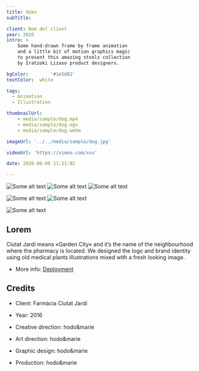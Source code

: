 ```yaml
---
title: Xoko
subTitle: 

client: Nom del client
year: 2020
intro: > 
	Some hand-drawn frame by frame animation
	and a little bit of motion graphics magic
	to present this amazing stools collection
	by Iratzoki Lizaso product designers.

bgColor: 		'#1e5d82' 
textColor: 	white

tags:
  - Animation
  - Illustration

thumbnailUrl: 
	- media/sample/dog.mp4
	- media/sample/dog.ogv
	- media/sample/dog.webm

imageUrl: '../../media/sample/dog.jpg'

videoUrl: 'https://vimeo.com/xxx'

date: 2020-06-06 11:21:02

---
```


<div class="gallery">

![Some alt text](https://dummyimage.com/600/1e5d82/1e5d82.jpg "x3")
![Some alt text](https://dummyimage.com/600/1e5d82/1e5d82.jpg "x3")
![Some alt text](https://dummyimage.com/600/1e5d82/1e5d82.jpg "x3")
</div>


<div class="gallery">

![Some alt text](https://dummyimage.com/800x500/1e5d82/1e5d82.jpg "x2")
![Some alt text](https://dummyimage.com/800x500/1e5d82/1e5d82.jpg "x2")
</div>

<div class="gallery">

![Some alt text](https://dummyimage.com/1200x400/1e5d82/1e5d82.jpg "x1")
</div>

## Lorem

Ciutat Jardí means «Garden City» and it’s the name of the neighbourhood where the pharmacy is located.
We designed the logo and brand identity using old medical plants illustrations mixed with a fresh looking image.

* More info: [Deployment](https://hexo.io/docs/deployment.html)

## Credits

* Client: Farmàcia Ciutat Jardí
* Year: 2016


* Creative direction: hodo&marie
* Art direction: hodo&marie
* Graphic design: hodo&marie
* Production: hodo&marie